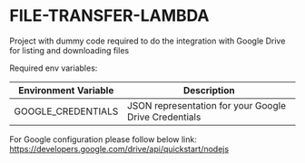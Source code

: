 # FILE-TRANSFER-LAMBDA

Project with dummy code required to do the integration with Google Drive for listing and downloading files

Required env variables:

|Environment Variable|Description|
| ----------- | ----------- |
|GOOGLE_CREDENTIALS|JSON representation for your Google Drive Credentials|

For Google configuration please follow below link:
https://developers.google.com/drive/api/quickstart/nodejs